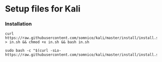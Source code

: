 # Setup files for Kali

### Installation
```
curl https://raw.githubusercontent.com/somnico/kali/master/install/install.sh > in.sh && chmod +x in.sh && bash in.sh
```
```
sudo bash -c "$(curl -sLo- https://raw.githubusercontent.com/somnico/kali/master/install/install.sh)"
```
